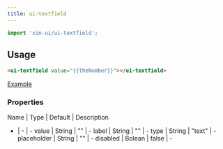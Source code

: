 ```yaml
---
title: ui-textfield
---
```


```js
import 'xin-ui/ui-textfield';
```

## Usage

```html
<ui-textfield value="{{theNumber}}"></ui-textfield>
```

<a class="ui-button ui-button--colored" href="#!/examples/ui-forms">Example</a>

### Properties

Name | Type | Default | Description
- | - | -
value | String | "" | -
label | String | "" | -
type | String | "text" | -
placeholder | String | "" | -
disabled | Bolean | false | -
